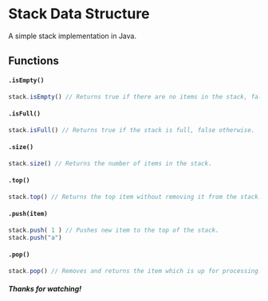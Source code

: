 # Stack Data Structure
A simple stack implementation in Java.

## Functions
#### `.isEmpty()`
```js
stack.isEmpty() // Returns true if there are no items in the stack, false otherwise.
```

#### `.isFull()`
```js
stack.isFull() // Returns true if the stack is full, false otherwise.
```

#### `.size()`
```js
stack.size() // Returns the number of items in the stack.
```

#### `.top()`
```js
stack.top() // Returns the top item without removing it from the stack.
```

#### `.push(item)`
```js
stack.push( 1 ) // Pushes new item to the top of the stack.
stack.push("a")
```

#### `.pop()`
```js
stack.pop() // Removes and returns the item which is up for processing.
```

##### Thanks for watching!
